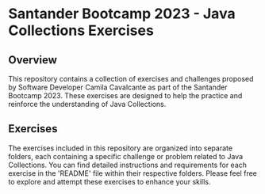 # Santander Bootcamp 2023 - Java Collections Exercises

## Overview

This repository contains a collection of exercises and challenges proposed by Software Developer Camila Cavalcante as part of the Santander Bootcamp 2023. These exercises are designed to help the practice and reinforce the understanding of Java Collections.

## Exercises

The exercises included in this repository are organized into separate folders, each containing a specific challenge or problem related to Java Collections. You can find detailed instructions and requirements for each exercise in the 'README' file within their respective folders. Please feel free to explore and attempt these exercises to enhance your skills.